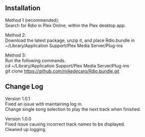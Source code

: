 Installation  
------------

Method 1 (recommended):  
Search for Rdio in Plex Online, within the Plex desktop app.

Method 2:  
Download the latest package, unzip it, and place Rdio.bundle in ~/Library/Application Support/Plex Media Server/Plug-ins

Method 3:  
Run the following commands.  
cd ~/Library/Application Support/Plex Media Server/Plug-ins  
git clone https://github.com/mikedecaro/Rdio.bundle.git


Change Log
----------
Version 1.0.1  
Fixed an issue with maintaining log in.  
Change single song selection to play the next track when finished.  

Version 1.0.0  
Fixed issue causing incorrect track names to be displayed.  
Cleaned up logging.
